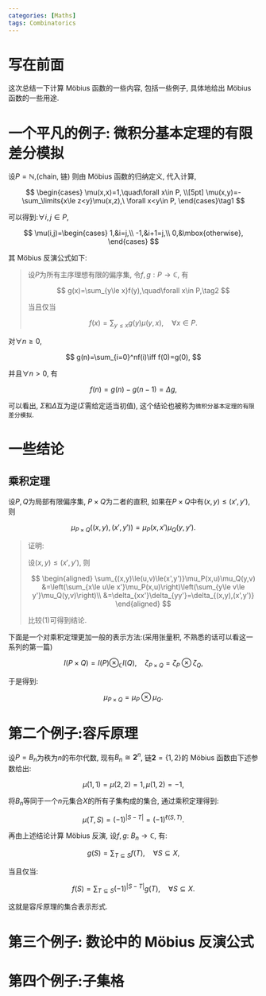 ```yaml
---
categories: [Maths]
tags: Combinatorics
---
```


# 写在前面

这次总结一下计算 Möbius 函数的一些内容, 包括一些例子, 具体地给出 Möbius 函数的一些用途.

# 一个平凡的例子: 微积分基本定理的有限差分模拟

设$P=\mathbb N$,(chain, 链) 则由 Möbius 函数的归纳定义, 代入计算,

$$
\begin{cases}
\mu(x,x)=1,\quad\forall x\in P, \\[5pt]
\mu(x,y)=-\sum_\limits{x\le z<y}\mu(x,z),\ \forall x<y\in P,
\end{cases}\tag1
$$

可以得到:$\forall i,j\in P$,

$$
\mu(i,j)=\begin{cases}
1,&i=j,\\
-1,&i+1=j,\\
0,&\mbox{otherwise},
\end{cases}
$$

其 Möbius 反演公式如下:

> 设$P$为所有主序理想有限的偏序集, 令$f,g: P\to\mathbb C$, 有
>
> $$
> g(x)=\sum_{y\le x}f(y),\quad\forall x\in P,\tag2
> $$
>
> 当且仅当
>
> $$
> f(x)=\sum_{y\le x}g(y)\mu(y,x),\quad \forall x\in P.
> $$

对$\forall n\ge0$,

$$
g(n)=\sum_{i=0}^nf(i)\iff f(0)=g(0),
$$

并且$\forall n>0$, 有

$$
f(n)=g(n)-g(n-1)=\Delta g,
$$

可以看出, $\Sigma$和$\Delta$互为逆($\Sigma$需给定适当初值), 这个结论也被称为`微积分基本定理的有限差分模拟`.

# 一些结论

## 乘积定理

设$P,Q$为局部有限偏序集, $P\times Q$为二者的直积, 如果在$P\times Q$中有$(x,y)\le(x',y')$, 则

$$
\mu_{P\times Q}((x,y),(x',y'))=\mu_P(x,x')\mu_Q(y,y').
$$

> 证明:
>
> 设$(x,y)\le(x',y')$, 则
>
> $$
> \begin{aligned}
> \sum_{(x,y)\le(u,v)\le(x',y')}\mu_P(x,u)\mu_Q(y,v)
> &=\left(\sum_{x\le u\le x'}\mu_P(x,u)\right)\left(\sum_{y\le v\le y'}\mu_Q(y,v)\right)\\
> &=\delta_{xx'}\delta_{yy'}=\delta_{(x,y),(x',y')}
> \end{aligned}
> $$
>
> 比较$(1)$可得到结论.

下面是一个对乘积定理更加一般的表示方法:(采用张量积, 不熟悉的话可以看这一系列的第一篇)

$$
I(P\times Q)=I(P)\otimes_{\mathbb C}I(Q), \quad \zeta_{P\times Q}=\zeta_P\otimes\zeta_Q,
$$

于是得到:

$$
\mu_{P\times Q}=\mu_P\otimes \mu_Q.
$$

# 第二个例子:容斥原理

设$P=B_n$为秩为$n$的布尔代数, 现有$B_n\cong\mathbf2^n$, 链$\mathbf2=\{1,2\}$的 Möbius 函数由下述参数给出:

$$
\mu(1,1)=\mu(2,2)=1, \mu(1,2)=-1,
$$

将$B_n$等同于一个$n$元集合$X$的所有子集构成的集合, 通过乘积定理得到:

$$
\mu(T,S)=(-1)^{|S-T|}=(-1)^{\ell(S,T)}.
$$

再由上述结论计算 Möbius 反演, 设$f,g:\ B_n\to\mathbb C$, 有:

$$
g(S)=\sum_{T\subseteq S}f(T),\quad \forall S\subseteq X,
$$

当且仅当:

$$
f(S)=\sum_{T\subseteq S}(-1)^{|S-T|}g(T),\quad \forall S\subseteq X.
$$

这就是容斥原理的集合表示形式.

# 第三个例子: 数论中的 Möbius 反演公式

# 第四个例子:子集格
